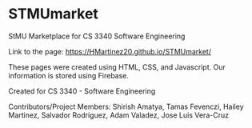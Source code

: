# STMUmarket
StMU Marketplace for CS 3340 Software Engineering

Link to the page:
https://HMartinez20.github.io/STMUmarket/

These pages were created using HTML, CSS, and Javascript.
Our information is stored using Firebase.

Created for CS 3340 - Software Engineering

Contributors/Project Members:
Shirish Amatya, Tamas Fevenczi, Hailey Martinez, Salvador Rodriguez, Adam Valadez, Jose Luis Vera-Cruz
